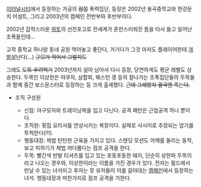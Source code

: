 [이터널시티](%EC%9D%B4%ED%84%B0%EB%84%90%EC%8B%9C%ED%8B%B0.md)에서 등장하는 가공의
<del>잡몹</del> 폭력집단, 등장은 2002년 용곡중학교와 한강둔치 어설트, 그리고 2003년의 캠페인 전반부와 후반부이다.

2002년 갑작스러운 [위토](W.I.T.O.md)의 선전포고로 전세계가 혼란스러워진 틈을 타서 들고 일어난 조폭들인데...

고작 중학교 하나랑 동네 공원 먹어놓고 좋단다, 거기다가 그것 마저도 플레이어한테
[개발살](%EA%B0%9C%EB%B0%9C%EC%82%B4.md)난다(...) <del>규모가 적어서 그럴지도</del>

그래도 <del>도트 우려먹기</del> 2003년까지 살아 남아서 다시 등장, 당연하게도 평균 레벨도 상승한다. 두목인 이상한은 야쿠자,
삼합회, 웨스턴 갱 등의 잘나가는 조폭집단들의 두목들과 함께 중간 보스몬스터로 등장하는 등 크게 출세했다. <del>근데 그래봤자 결국엔
죽는다.</del>

  * 조직 구성원  
  

    * 신참: 야구모자와 트레이닝복을 입고 다닌다. 공격 패턴은 근접공격 하나 뿐이다.
    * 조직원: 횟집 요리사를 연상시키는 복장이다. 실제로 사시미로 추정되는 암기를 투척한다(!!!).
    * 행동대장: 제법 탄탄한 근육을 가지고 있다. 스탠딩 모션도 어깨를 돌리는 동작, 보고 피하기가 제법 까다롭다는 점프 공격을 한다.
    * 두목: 빨간색 반발 티셔츠를 입고 있는 포동포동한 돼지, 단순히 상한파 두목이라고 나오는 경우와, 이상한이라는 이름을 가진 경우가 있다. 전자는 필드에서 만날 수 있는 녀석이고 후자는 뭇 유저들이 이를 갈아대는 [캠페인](%EC%BA%A0%ED%8E%98%EC%9D%B8.md)에서 등장하는 녀석. 행동대장과 마찬가지로 점프 공격을 가한다.

